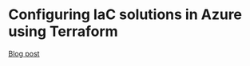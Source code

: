 # Configuring IaC solutions in Azure using Terraform 

[Blog post](https://dev.to/kayuni3/the-perfect-duo-testing-azure-and-terraform-capabilities-1880)
